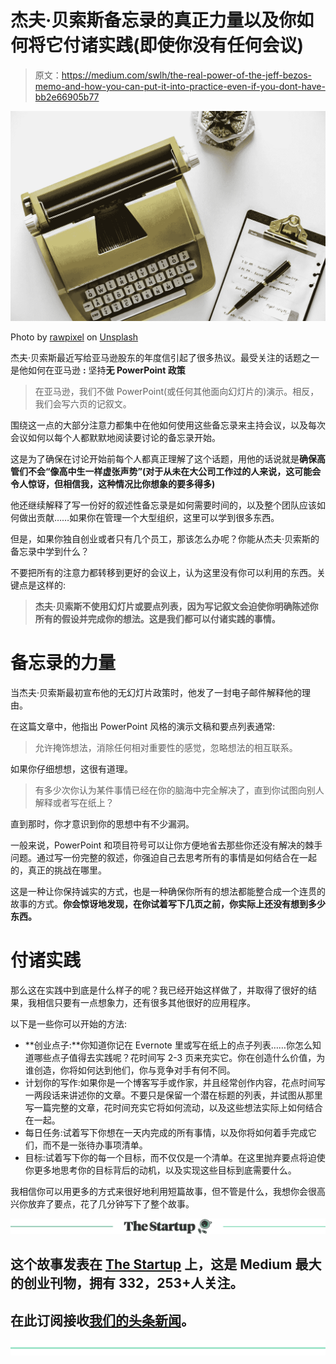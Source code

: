 # 杰夫·贝索斯备忘录的真正力量以及你如何将它付诸实践(即使你没有任何会议)

> 原文：<https://medium.com/swlh/the-real-power-of-the-jeff-bezos-memo-and-how-you-can-put-it-into-practice-even-if-you-dont-have-bb2e66905b77>

![](img/d3a47bc1fa728eaac865cba68c40b26e.png)

Photo by [rawpixel](https://unsplash.com/photos/sJEd2VfVTGE?utm_source=unsplash&utm_medium=referral&utm_content=creditCopyText) on [Unsplash](https://unsplash.com/search/photos/memo?utm_source=unsplash&utm_medium=referral&utm_content=creditCopyText)

杰夫·贝索斯最近写给亚马逊股东的年度信引起了很多热议。最受关注的话题之一是他如何在亚马逊 **:** 坚持**无 PowerPoint 政策**

> 在亚马逊，我们不做 PowerPoint(或任何其他面向幻灯片的)演示。相反，我们会写六页的记叙文。

围绕这一点的大部分注意力都集中在他如何使用这些备忘录来主持会议，以及每次会议如何以每个人都默默地阅读要讨论的备忘录开始。

这是为了确保在讨论开始前每个人都真正理解了这个话题，用他的话说就是**确保高管们不会“像高中生一样虚张声势”(对于从未在大公司工作过的人来说，这可能会令人惊讶，但相信我，这种情况比你想象的要多得多)**

他还继续解释了写一份好的叙述性备忘录是如何需要时间的，以及整个团队应该如何做出贡献……如果你在管理一个大型组织，这里可以学到很多东西。

但是，如果你独自创业或者只有几个员工，那该怎么办呢？你能从杰夫·贝索斯的备忘录中学到什么？

不要把所有的注意力都转移到更好的会议上，认为这里没有你可以利用的东西。关键点是这样的:

> **杰夫·贝索斯不使用幻灯片或要点列表，因为写记叙文会迫使你明确陈述你所有的假设并完成你的想法。这是我们都可以付诸实践的事情。**

# 备忘录的力量

当杰夫·贝索斯最初宣布他的无幻灯片政策时，他发了一封电子邮件解释他的理由。

在这篇文章中，他指出 PowerPoint 风格的演示文稿和要点列表通常:

> 允许掩饰想法，消除任何相对重要性的感觉，忽略想法的相互联系。

如果你仔细想想，这很有道理。

> 有多少次你认为某件事情已经在你的脑海中完全解决了，直到你试图向别人解释或者写在纸上？

直到那时，你才意识到你的思想中有不少漏洞。

一般来说，PowerPoint 和项目符号可以让你方便地省去那些你还没有解决的棘手问题。通过写一份完整的叙述，你强迫自己去思考所有的事情是如何结合在一起的，真正的挑战在哪里。

这是一种让你保持诚实的方式，也是一种确保你所有的想法都能整合成一个连贯的故事的方式。**你会惊讶地发现，在你试着写下几页之前，你实际上还没有想到多少东西。**

# 付诸实践

那么这在实践中到底是什么样子的呢？我已经开始这样做了，并取得了很好的结果，我相信只要有一点想象力，还有很多其他很好的应用程序。

以下是一些你可以开始的方法:

*   **创业点子:**你知道你记在 Evernote 里或写在纸上的点子列表……你怎么知道哪些点子值得去实践呢？花时间写 2-3 页来充实它。你在创造什么价值，为谁创造，你将如何达到他们，你与竞争对手有何不同。
*   计划你的写作:如果你是一个博客写手或作家，并且经常创作内容，花点时间写一两段话来讲述你的文章。不要只是保留一个潜在标题的列表，并试图从那里写一篇完整的文章，花时间充实它将如何流动，以及这些想法实际上如何结合在一起。
*   每日任务:试着写下你想在一天内完成的所有事情，以及你将如何着手完成它们，而不是一张待办事项清单。
*   目标:试着写下你的每一个目标，而不仅仅是一个清单。在这里抛弃要点将迫使你更多地思考你的目标背后的动机，以及实现这些目标到底需要什么。

我相信你可以用更多的方式来很好地利用短篇故事，但不管是什么，我想你会很高兴你放弃了要点，花了几分钟写下了整个故事。

[![](img/308a8d84fb9b2fab43d66c117fcc4bb4.png)](https://medium.com/swlh)

## 这个故事发表在 [The Startup](https://medium.com/swlh) 上，这是 Medium 最大的创业刊物，拥有 332，253+人关注。

## 在此订阅接收[我们的头条新闻](http://growthsupply.com/the-startup-newsletter/)。

[![](img/b0164736ea17a63403e660de5dedf91a.png)](https://medium.com/swlh)